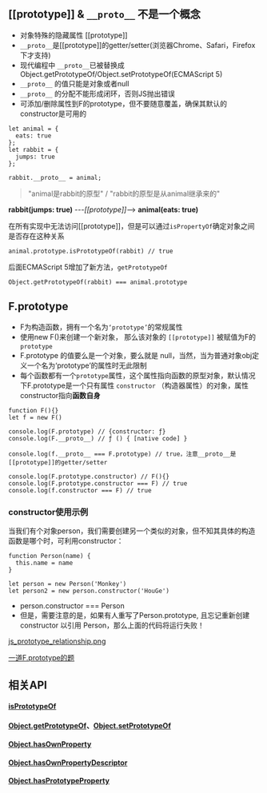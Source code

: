## [[prototype]] & `__proto__` 不是一个概念
- 对象特殊的隐藏属性 [[prototype]]
- `__proto__`是[[prototype]]的getter/setter(浏览器Chrome、Safari，Firefox下才支持)
- 现代编程中 `__proto__`已被替换成Object.getPrototypeOf/Object.setPrototypeOf(ECMAScript 5)
- `__proto__` 的值只能是对象或者null
- `__proto__` 的分配不能形成闭环，否则JS抛出错误
- 可添加/删除属性到F的prototype，但不要随意覆盖，确保其默认的constructor是可用的

```
let animal = {
  eats: true
};
let rabbit = {
  jumps: true
};

rabbit.__proto__ = animal;
```
> "animal是rabbit的原型" / "rabbit的原型是从animal继承来的"

**rabbit(jumps: true)**   ---*[[prototype]]*-->  **animal(eats: true)**


在所有实现中无法访问[[prototype]]，但是可以通过`isPropertyOf`确定对象之间是否存在这种关系

```
animal.prototype.isPrototypeOf(rabbit) // true
```
后面ECMAScript 5增加了新方法，`getPrototypeOf`
```
Object.getPrototypeOf(rabbit) === animal.prototype
```

## F.prototype
- F为构造函数，拥有一个名为`‘prototype’`的常规属性
- 使用new F()来创建一个新对象， 那么该对象的 `[[prototype]]` 被赋值为F的 `prototype`
- F.prototype 的值要么是一个对象，要么就是 null，当然，当为普通对象obj定义一个名为‘prototype’的属性时无此限制
- 每个函数都有一个`prototype`属性，这个属性指向函数的原型对象，默认情况下F.prototype是一个只有属性 `constructor` （构造器属性）的对象，属性constructor指向**函数自身**
```
function F(){}
let f = new F()

console.log(F.prototype) // {constructor: ƒ}
console.log(F.__proto__) // ƒ () { [native code] }

console.log(f.__proto__ === F.prototype) // true，注意__proto__是[[prototype]]的getter/setter

console.log(F.prototype.constructor) // F(){}
console.log(F.prototype.constructor === F) // true
console.log(f.constructor === F) // true

```

### constructor使用示例
当我们有个对象person，我们需要创建另一个类似的对象，但不知其具体的构造函数是哪个时，可利用constructor：
```
function Person(name) {
  this.name = name
}

let person = new Person('Monkey')
let person2 = new person.constructor('HouGe')
```
- person.constructor === Person
- 但是，需要注意的是，如果有人重写了Person.prototype, 且忘记重新创建 constructor 以引用 Person，那么上面的代码将运行失败！


[js_prototype_relationship.png](http://note.youdao.com/s/V66IKbfe)

[一道F.prototype的题](http://note.youdao.com/s/3F4KjCbW)

## 相关API
#### [isPrototypeOf]()
#### [Object.getPrototypeOf]()、[Object.setPrototypeOf]()
#### [Object.hasOwnProperty]()
#### [Object.hasOwnPropertyDescriptor]()
#### [Object.hasPrototypeProperty]()